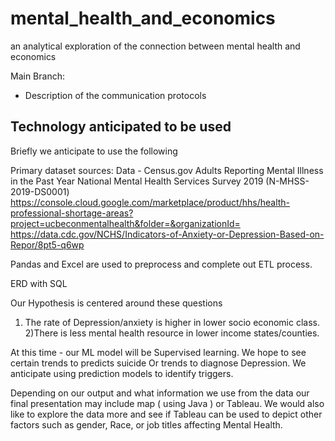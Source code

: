 # mental_health_and_economics
 an analytical exploration of the connection between mental health and economics

Main Branch:
* Description of the communication protocols

## Technology anticipated to be used
Briefly we anticipate to use the following 

Primary dataset sources:
Data - Census.gov
Adults Reporting Mental Illness in the Past Year
National Mental Health Services Survey 2019 (N-MHSS-2019-DS0001)
https://console.cloud.google.com/marketplace/product/hhs/health-professional-shortage-areas?project=ucbeconmentalhealth&folder=&organizationId=
https://data.cdc.gov/NCHS/Indicators-of-Anxiety-or-Depression-Based-on-Repor/8pt5-q6wp

Pandas and Excel are used to preprocess and complete out ETL process.

ERD with SQL

Our Hypothesis is centered around these questions
1) The rate of Depression/anxiety is higher in lower socio economic class.
2)There is less mental health resource in lower income states/counties.

At this time - our ML model will be Supervised learning. We hope to see certain trends to predicts suicide Or trends to diagnose Depression. We anticipate using prediction models to identify triggers.  
 
Depending on our output and what information we use from the data our final presentation may include map ( using Java ) or Tableau. We would also like to explore the data more and see if Tableau can be used to depict other factors such as gender, Race, or job titles affecting Mental Health.



